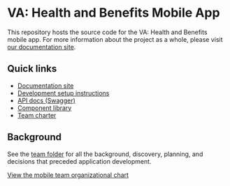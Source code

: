 # VA: Health and Benefits Mobile App

This repository hosts the source code for the VA: Health and Benefits mobile app. For more information about the project as a whole, please visit [our documentation site](https://department-of-veterans-affairs.github.io/va-mobile-app/).

## Quick links

- [Documentation site](https://department-of-veterans-affairs.github.io/va-mobile-app/)
- [Development setup instructions](https://department-of-veterans-affairs.github.io/va-mobile-app/gettingStarted/SetUp/DevelopmentSetUpProcess/)
- [API docs (Swagger)](https://department-of-veterans-affairs.github.io/va-mobile-app/api/)
- [Component library](https://department-of-veterans-affairs.github.io/va-mobile-app/docs/Flagship%20design%20library/Components/Overview)
- [Team charter](https://department-of-veterans-affairs.github.io/va-mobile-app/docs/About%20our%20team/team-charter)

## Background

See the [team folder](https://github.com/department-of-veterans-affairs/va.gov-team/tree/master/products/va-mobile-app) for all the background, discovery, planning, and decisions that preceded application development.

[View the mobile team organizational chart](https://github.com/department-of-veterans-affairs/va.gov-team/tree/master/products/va-mobile-app/Teams#va-health-and-benefits-mobile-app-core-team)
